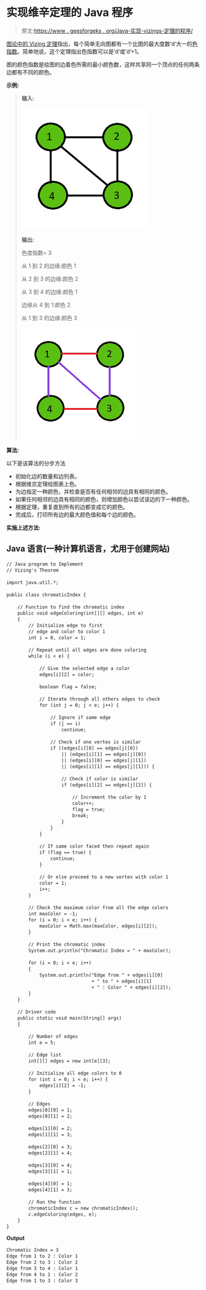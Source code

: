 # 实现维辛定理的 Java 程序

> 原文:[https://www . geesforgeks . org/Java-实现-vizings-定理的程序/](https://www.geeksforgeeks.org/java-program-to-implement-the-vizings-theorem/)

[图论中的 Vizing 定理](https://www.geeksforgeeks.org/vizings-theorem/)指出，每个简单无向图都有一个比图的最大度数‘d’大一的[色指数](https://en.wikipedia.org/wiki/Edge_coloring)。简单地说，这个定理指出色指数可以是‘d’或‘d’+1。

图的颜色指数是给图的边着色所需的最小颜色数，这样共享同一个顶点的任何两条边都有不同的颜色。

**示例:**

> **输入:**
> 
> ![](img/a7719205fa3375b7ab824f2d548cd358.png)
> 
> **输出:**
> 
> 色度指数= 3
> 
> 从 1 到 2 的边缘:颜色 1
> 
> 从 2 到 3 的边缘:颜色 2
> 
> 从 3 到 4 的边缘:颜色 1
> 
> 边缘从 4 到 1:颜色 2
> 
> 从 1 到 3 的边缘:颜色 3
> 
> ![](img/c42e30a96e3c90f57c1d1839247e22a2.png)

**算法:**

以下是该算法的分步方法

*   初始化边的数量和边列表。
*   根据维京定理给图表上色。
*   为边指定一种颜色，并检查是否有任何相邻的边具有相同的颜色。
*   如果任何相邻的边具有相同的颜色，则增加颜色以尝试该边的下一种颜色。
*   根据定理，重复直到所有的边都变成它的颜色。
*   完成后，打印所有边的最大颜色值和每个边的颜色。

**实施上述方法:**

## Java 语言(一种计算机语言，尤用于创建网站)

```
// Java program to Implement
// Vizing's Theorem

import java.util.*;

public class chromaticIndex {

    // Function to find the chromatic index
    public void edgeColoring(int[][] edges, int e)
    {
        // Initialize edge to first
        // edge and color to color 1
        int i = 0, color = 1;

        // Repeat until all edges are done coloring
        while (i < e) {

            // Give the selected edge a color
            edges[i][2] = color;

            boolean flag = false;

            // Iterate through all others edges to check
            for (int j = 0; j < e; j++) {

                // Ignore if same edge
                if (j == i)
                    continue;

                // Check if one vertex is similar
                if ((edges[i][0] == edges[j][0])
                    || (edges[i][1] == edges[j][0])
                    || (edges[i][0] == edges[j][1])
                    || (edges[i][1] == edges[j][1])) {

                    // Check if color is similar
                    if (edges[i][2] == edges[j][2]) {

                        // Increment the color by 1
                        color++;
                        flag = true;
                        break;
                    }
                }
            }

            // If same color faced then repeat again
            if (flag == true) {
                continue;
            }

            // Or else proceed to a new vertex with color 1
            color = 1;
            i++;
        }

        // Check the maximum color from all the edge colors
        int maxColor = -1;
        for (i = 0; i < e; i++) {
            maxColor = Math.max(maxColor, edges[i][2]);
        }

        // Print the chromatic index
        System.out.println("Chromatic Index = " + maxColor);

        for (i = 0; i < e; i++)
        {
            System.out.println("Edge from " + edges[i][0]
                               + " to " + edges[i][1]
                               + " : Color " + edges[i][2]);
        }
    }

    // Driver code
    public static void main(String[] args)
    {

        // Number of edges
        int e = 5;

        // Edge list
        int[][] edges = new int[e][3];

        // Initialize all edge colors to 0
        for (int i = 0; i < e; i++) {
            edges[i][2] = -1;
        }

        // Edges
        edges[0][0] = 1;
        edges[0][1] = 2;

        edges[1][0] = 2;
        edges[1][1] = 3;

        edges[2][0] = 3;
        edges[2][1] = 4;

        edges[3][0] = 4;
        edges[3][1] = 1;

        edges[4][0] = 1;
        edges[4][1] = 3;

        // Run the function
        chromaticIndex c = new chromaticIndex();
        c.edgeColoring(edges, e);
    }
}
```

**Output**

```
Chromatic Index = 3
Edge from 1 to 2 : Color 1
Edge from 2 to 3 : Color 2
Edge from 3 to 4 : Color 1
Edge from 4 to 1 : Color 2
Edge from 1 to 3 : Color 3

```